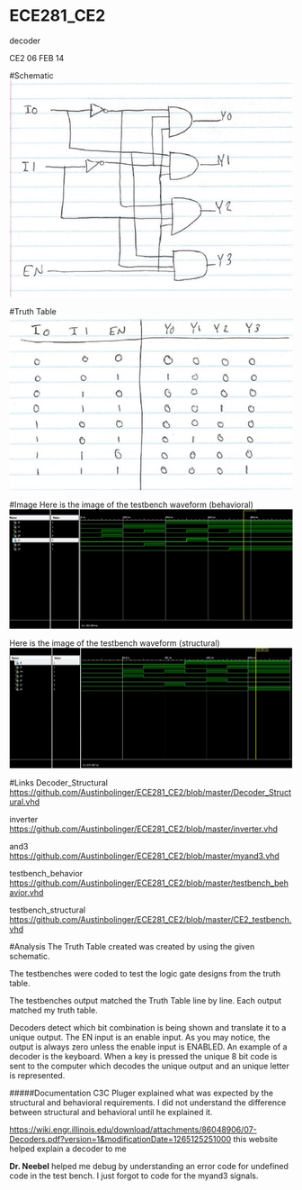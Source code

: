 ECE281_CE2
==========

decoder

CE2 06 FEB 14


#Schematic
![schematic](https://github.com/Austinbolinger/ECE281_CE2/blob/master/schematic.JPG?raw=true "Schematic") 


#Truth Table 
![alt text](https://github.com/Austinbolinger/ECE281_CE2/blob/master/truthtable.JPG?raw=true "Truth Table")
 

#Image
Here is the image of the testbench waveform (behavioral)
![alt text](https://github.com/Austinbolinger/ECE281_CE2/blob/master/testbench_behavior.JPG?raw=true "behavior") 

Here is the image of the testbench waveform (structural)
![alt text](https://github.com/Austinbolinger/ECE281_CE2/blob/master/testbenchtest.JPG?raw=true "structural") 


#Links
Decoder_Structural
https://github.com/Austinbolinger/ECE281_CE2/blob/master/Decoder_Structural.vhd

inverter
https://github.com/Austinbolinger/ECE281_CE2/blob/master/inverter.vhd

and3
https://github.com/Austinbolinger/ECE281_CE2/blob/master/myand3.vhd

testbench_behavior
https://github.com/Austinbolinger/ECE281_CE2/blob/master/testbench_behavior.vhd

testbench_structural
https://github.com/Austinbolinger/ECE281_CE2/blob/master/CE2_testbench.vhd


#Analysis
The Truth Table created was created by using the given schematic.

The testbenches were coded to test the logic gate designs from the truth table.

The testbenches output matched the Truth Table line by line. Each output matched my truth table.

Decoders detect which bit combination is being shown and translate it to a unique output.
The EN input is an enable input. As you may notice, the output is always zero unless the enable input is ENABLED. An example of a decoder is the keyboard. When a key is pressed the unique 8 bit code is sent to the computer which decodes the unique output and an unique letter is represented.


#####Documentation
C3C Pluger explained what was expected by the structural and behavioral requirements. I did not understand the difference between structural and behavioral until he explained it.

https://wiki.engr.illinois.edu/download/attachments/86048906/07-Decoders.pdf?version=1&modificationDate=1265125251000
this website helped explain a decoder to me

**Dr. Neebel** helped me debug by understanding an error code for undefined code in the test bench. I just forgot to code for the myand3 signals. 
